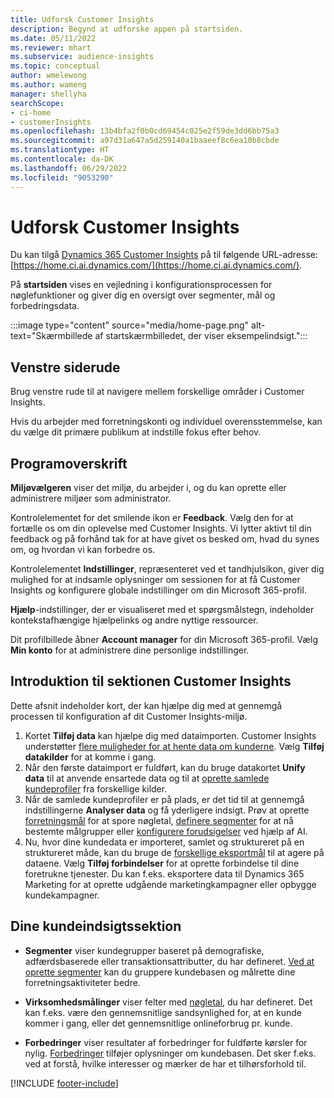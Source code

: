 ```yaml
---
title: Udforsk Customer Insights
description: Begynd at udforske appen på startsiden.
ms.date: 05/11/2022
ms.reviewer: mhart
ms.subservice: audience-insights
ms.topic: conceptual
author: wmelewong
ms.author: wameng
manager: shellyha
searchScope:
- ci-home
- customerInsights
ms.openlocfilehash: 13b4bfa2f0b0cd69454c025e2f59de3dd6bb75a3
ms.sourcegitcommit: a97d31a647a5d259140a1baaeef8c6ea10b8cbde
ms.translationtype: HT
ms.contentlocale: da-DK
ms.lasthandoff: 06/29/2022
ms.locfileid: "9053290"
---
```

# <a name="explore-customer-insights"></a>Udforsk Customer Insights

Du kan tilgå [Dynamics 365 Customer Insights](https://home.ci.ai.dynamics.com/) på til følgende URL-adresse: [https://home.ci.ai.dynamics.com/](https://home.ci.ai.dynamics.com/).

På **startsiden** vises en vejledning i konfigurationsprocessen for nøglefunktioner og giver dig en oversigt over segmenter, mål og forbedringsdata.

:::image type="content" source="media/home-page.png" alt-text="Skærmbillede af startskærmbilledet, der viser eksempelindsigt.":::

## <a name="left-side-pane"></a>Venstre siderude

Brug venstre rude til at navigere mellem forskellige områder i Customer Insights.

Hvis du arbejder med forretningskonti og individuel overensstemmelse, kan du vælge dit primære publikum at indstille fokus efter behov.

## <a name="application-header"></a>Programoverskrift

**Miljøvælgeren** viser det miljø, du arbejder i, og du kan oprette eller administrere miljøer som administrator.

Kontrolelementet for det smilende ikon er **Feedback**. Vælg den for at fortælle os om din oplevelse med Customer Insights. Vi lytter aktivt til din feedback og på forhånd tak for at have givet os besked om, hvad du synes om, og hvordan vi kan forbedre os.

Kontrolelementet **Indstillinger**, repræsenteret ved et tandhjulsikon, giver dig mulighed for at indsamle oplysninger om sessionen for at få Customer Insights og konfigurere globale indstillinger om din Microsoft 365-profil.

**Hjælp**-indstillinger, der er visualiseret med et spørgsmålstegn, indeholder kontekstafhængige hjælpelinks og andre nyttige ressourcer.

Dit profilbillede åbner **Account manager** for din Microsoft 365-profil. Vælg **Min konto** for at administrere dine personlige indstillinger.

## <a name="getting-started-with-customer-insights-section"></a>Introduktion til sektionen Customer Insights

Dette afsnit indeholder kort, der kan hjælpe dig med at gennemgå processen til konfiguration af dit Customer Insights-miljø.

1. Kortet **Tilføj data** kan hjælpe dig med dataimporten. Customer Insights understøtter [flere muligheder for at hente data om kunderne](data-sources.md). Vælg **Tilføj datakilder** for at komme i gang.
1. Når den første dataimport er fuldført, kan du bruge datakortet **Unify data** til at anvende ensartede data og til at [oprette samlede kundeprofiler](data-unification.md) fra forskellige kilder. 
1. Når de samlede kundeprofiler er på plads, er det tid til at gennemgå indstillingerne **Analyser data** og få yderligere indsigt. Prøv at oprette [forretningsmål](measures.md) for at spore nøgletal, [definere segmenter](segments.md) for at nå bestemte målgrupper eller [konfigurere forudsigelser](predictions-overview.md) ved hjælp af AI.
1. Nu, hvor dine kundedata er importeret, samlet og struktureret på en struktureret måde, kan du bruge de [forskellige eksportmål](export-destinations.md) til at agere på dataene. Vælg **Tilføj forbindelser** for at oprette forbindelse til dine foretrukne tjenester. Du kan f.eks. eksportere data til Dynamics 365 Marketing for at oprette udgående marketingkampagner eller opbygge kundekampagner. 

## <a name="your-customer-insights-section"></a>Dine kundeindsigtssektion

- **Segmenter** viser kundegrupper baseret på demografiske, adfærdsbaserede eller transaktionsattributter, du har defineret. [Ved at oprette segmenter](segments.md) kan du gruppere kundebasen og målrette dine forretningsaktiviteter bedre.

- **Virksomhedsmålinger** viser felter med [nøgletal](measures.md), du har defineret. Det kan f.eks. være den gennemsnitlige sandsynlighed for, at en kunde kommer i gang, eller det gennemsnitlige onlineforbrug pr. kunde.

- **Forbedringer** viser resultater af forbedringer for fuldførte kørsler for nylig. [Forbedringer](enrichment-hub.md) tilføjer oplysninger om kundebasen. Det sker f.eks. ved at forstå, hvilke interesser og mærker de har et tilhørsforhold til.


[!INCLUDE [footer-include](includes/footer-banner.md)]
